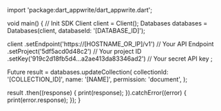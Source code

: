 import 'package:dart_appwrite/dart_appwrite.dart';

void main() { // Init SDK
  Client client = Client();
  Databases databases = Databases(client, databaseId: '[DATABASE_ID]');

  client
    .setEndpoint('https://[HOSTNAME_OR_IP]/v1') // Your API Endpoint
    .setProject('5df5acd0d48c2') // Your project ID
    .setKey('919c2d18fb5d4...a2ae413da83346ad2') // Your secret API key
  ;

  Future result = databases.updateCollection(
    collectionId: '[COLLECTION_ID]',
    name: '[NAME]',
    permission: 'document',
  );

  result
    .then((response) {
      print(response);
    }).catchError((error) {
      print(error.response);
  });
}